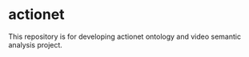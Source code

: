 # actionet
This repository is for developing actionet ontology and video semantic analysis project.
